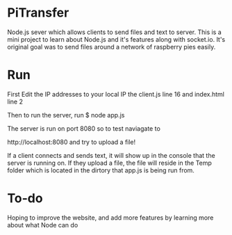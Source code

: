 PiTransfer
==========

Node.js sever which allows clients to send files and text to server. This is a mini project to learn about Node.js and it's features along with socket.io. It's original goal was to send files around a network of raspberry pies easily.

# Run

First Edit the IP addresses to your local IP the client.js line 16 and index.html line 2

Then to run the server, run
$ node app.js

The server is run on port 8080 so to test naviagate to

http://localhost:8080 and try to upload a file!


If a client connects and sends text, it will show up in the console that the server is running on. If they upload a file, the file will reside in the Temp folder which is located in the dirtory that app.js is being run from.

# To-do

Hoping to improve the website, and add more features by learning more about what Node can do
